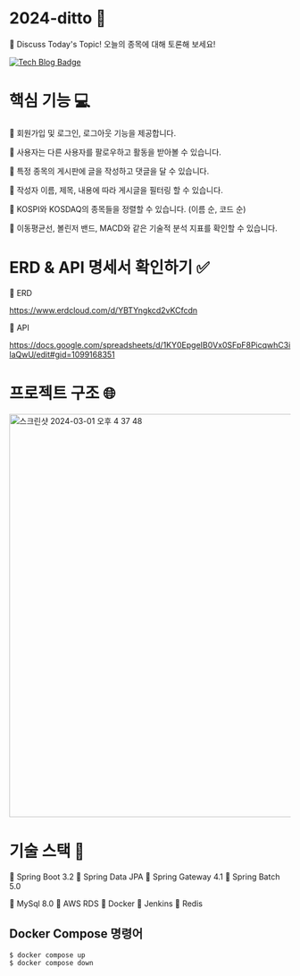 # 2024-ditto :monocle_face:
:seedling: Discuss Today's Topic! 오늘의 종목에 대해 토론해 보세요!

[![Tech Blog Badge](http://img.shields.io/badge/-Tech%20blog-black?style=flat-square&logo=github&link=https://m1ndy5.tistory.com/category/Toy%20Projects/Ditto%20-%20Discuss%20Today%27s%20Topic)](https://m1ndy5.tistory.com/category/Toy%20Projects/Ditto%20-%20Discuss%20Today%27s%20Topic)


# 핵심 기능 :computer:
:seedling: 회원가입 및 로그인, 로그아웃 기능을 제공합니다.

:seedling: 사용자는 다른 사용자를 팔로우하고 활동을 받아볼 수 있습니다.

:seedling: 특정 종목의 게시판에 글을 작성하고 댓글을 달 수 있습니다.

:seedling: 작성자 이름, 제목, 내용에 따라 게시글을 필터링 할 수 있습니다.

:seedling: KOSPI와 KOSDAQ의 종목들을 정렬할 수 있습니다. (이름 순, 코드 순)

:seedling: 이동평균선, 볼린저 밴드, MACD와 같은 기술적 분석 지표를 확인할 수 있습니다.


# ERD & API 명세서 확인하기 :white_check_mark:
:seedling: ERD

https://www.erdcloud.com/d/YBTYngkcd2vKCfcdn

:seedling: API

https://docs.google.com/spreadsheets/d/1KY0EpgeIB0Vx0SFpF8PicqwhC3ilaQwU/edit#gid=1099168351

# 프로젝트 구조 :globe_with_meridians:
<img width="721" alt="스크린샷 2024-03-01 오후 4 37 48" src="https://github.com/minsungChung/2024-ditto/assets/116792686/551caf3c-4745-4538-ba50-8ecb2c19152d">

# 기술 스택 :toolbox:
:seedling: Spring Boot 3.2 
:seedling: Spring Data JPA 
:seedling: Spring Gateway 4.1 
:seedling: Spring Batch 5.0 

:seedling: MySql 8.0 
:seedling: AWS RDS 
:seedling: Docker 
:seedling: Jenkins 
:seedling: Redis 
## Docker Compose 명령어
```
$ docker compose up
$ docker compose down
```
